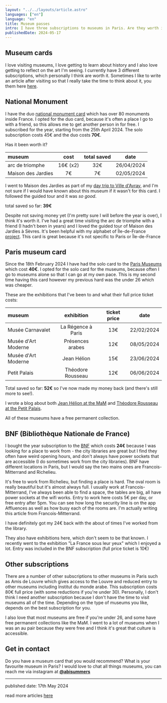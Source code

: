 ```yaml
---
layout: "../../layouts/article.astro"
languages: ["en"]
language: "en"
title: Museum passes
intro: I have three subscriptions to museums in Paris. Are they worth it? Here I track what I have seen and how much I've saved.
publishedDate: 2024-05-17
---
```


## Museum cards

I love visiting museums, I love getting to learn about history and I also love getting to reflect on the art I'm seeing. I currently have 3 different subscriptions, which personally I think are worth it. Sometimes I like to write an article after visiting so that I really take the time to think about it, you them here [here](https://abisummers.com/articles/museums/).

## National Monument

I have the duo [national monument card](https://www.monuments-nationaux.fr) which has over 80 monuments inside France. I opted for the duo card, because it's often a place I go to with a friend, so this allows me to get another person in for free. I subscribed for the year, starting from the 25th April 2024. The solo subscription costs 45€ and the duo costs **70€**.

Has it been worth it?

| museum             |   cost   | total saved |    date    |
| :----------------- | :------: | :---------: | :--------: |
| arc de triomphe    | 16€ (x2) |     32€     | 26/04/2024 |
| Maison des Jardies |    7€    |     7€      | 02/05/2024 |

I went to Maison des Jardies as part of my [day trip to Ville d'Avray](http://abisummers.com/articles/alphabet-ile-de-france/v-ville-d-avray/), and I'm not sure if I would have known about this museum if it wasn't for this card. I followed the guided tour and it was _so good_.

total saved so far: **39€**

Despite not saving money yet (I'm pretty sure I will before the year is over), I think it's worth it. I've had a great time visiting the arc de triomphe with a friend (I hadn't been in years) and I loved the guided tour of Maison des Jardies à Sèvres. It's been helpful with my alphabet of Île-de-France [project](https://abisummers.com/articles/alphabet-ile-de-france/). This card is great because it's not specific to Paris or Île-de-France

## Paris museum card

Since the 18th February 2024 I have had the solo card to the [Paris Museums](https://www.billetterie-parismusees.paris.fr/content) which cost **40€**. I opted for the solo card for the museums, because often I go to museums alone so that I can go at my own pace. This is my second time having this card however my previous hard was the under 26 which was cheaper.

These are the exhibitions that I've been to and what their full price ticket costs:

| museum              |     exhibition     | ticket price |    date    |
| :------------------ | :----------------: | :----------: | :--------: |
| Musée Carnavalet    | La Régence à Paris |     13€      | 22/02/2024 |
| Musée d'Art Moderne |  Présences arabes  |     12€      | 08/05/2024 |
| Musée d'Art Moderne |    Jean Hélion     |     15€      | 23/06/2024 |
| Petit Palais        | Théodore Rousseau  |     12€      | 06/06/2024 |

Total saved so far: **52€** so I've now made my money back (and there's still more to see!).

I wrote a blog about both [Jean Hélion at the MaM](./museums/mam-jean-helion/) and [Théodore Rousseau at the Petit Palais](./museums/petit-palais-theodore-rousseau/).

All of these museums have a free permanent collection.

## BNF (Bibliothèque Nationale de France)

I bought the year subscription to the [BNF](https://www.bnf.fr/fr) which costs **24€** because I was looking for a place to work from - the city libraries are great but I find they often have weird opening hours, and don't always have power sockets that are accessible (I do sometimes work from the city libraries). BNF have different locations in Paris, but I would say the two mains ones are Francois-Mitterrand and Richelieu.

It's free to work from Richelieu, but finding a place is hard. The oval room is really beautiful but it's almost always full. I usually work at Francois-Mitterrand, I've always been able to find a space, the tables are big, all have power sockets at the wifi works. Entry to work here costs 5€ per day, or free entry after 5pm. You can see how long the security line is on the app Affluences as well as how busy each of the rooms are. I'm actually writing this article from Francois-Mitterrand.

I have definitely got my 24€ back with the about of times I've worked from the library.

They also have exhibitions here, which don't seem to be that known. I recently went to the exhibition "La France sous leur yeux" which I enjoyed a lot. Entry was included in the BNF subscription (full price ticket is 10€)

## Other subscriptions

There are a number of other subscriptions to other museums in Paris such as Amis de Louvre which gives access to the Louvre and reduced entry to other museums including Institut du monde arabe. This subscription costs 80€ full price (with some reductions if you're under 30). Personally, I don't think I need another subscription because I don't have the time to visit museums all of the time. Depending on the type of museums you like, depends on the best subscription for you.

I also love that most museums are free if you're under 26, and some have free permanent collections like the MaM. I went to a lot of museums when I was an au pair because they were free and I think it's great that culture is accessible.

## Get in contact

Do you have a museum card that you would recommend? What is your favourite museum in Paris? I would love to chat all things museums, you can reach me via instagram at **[@abisummers](https://www.instagram.com/abisummers/)**

---

published date: 17th May 2024

read more articles [here](https://abisummers.com/articles/)
